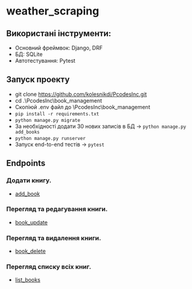# weather_scraping

## Використані інструменти:

- Основний фреймвок: Django, DRF
- БД: SQLite
- Автотестування: Pytest

## Запуск проекту

- git clone https://github.com/kolesnikdi/PcodesInc.git
- cd .\PcodesInc\book_management
- Скопіюй .env файл до \PcodesInc\book_management
- `pip install -r requirements.txt`
- `python manage.py migrate`
- За необхідності додати 30 нових записів в БД -> `python manage.py add_books`
- `python manage.py runserver`
- Запуск end-to-end тестів -> `pytest`

## Endpoints

### Додати книгу.

- [add_book](http://127.0.0.1:8000/books/add/)

### Перегляд та редагування книги.

- [book_update](http://127.0.0.1:8000/books/1/)

### Перегляд та видалення книги.

- [book_delete](http://127.0.0.1:8000/books/1/delete/)

### Перегляд списку всіх книг.
- [list_books](http://127.0.0.1:8000/books/)
